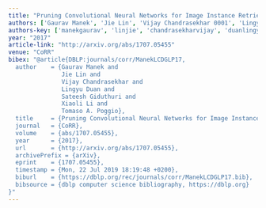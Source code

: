 ```yaml
---
title: "Pruning Convolutional Neural Networks for Image Instance Retrieval"
authors: ['Gaurav Manek', 'Jie Lin', 'Vijay Chandrasekhar 0001', 'Lingyu Duan', 'Sateesh Giduthuri', 'Xiaoli Li', 'Tomaso A. Poggio']
authors-key: ['manekgaurav', 'linjie', 'chandrasekharvijay', 'duanlingyu', 'giduthurisateesh', 'lixiaoli', 'a.tomaso']
year: "2017"
article-link: "http://arxiv.org/abs/1707.05455"
venue: "CoRR"
bibex: "@article{DBLP:journals/corr/ManekLCDGLP17,
  author    = {Gaurav Manek and
               Jie Lin and
               Vijay Chandrasekhar and
               Lingyu Duan and
               Sateesh Giduthuri and
               Xiaoli Li and
               Tomaso A. Poggio},
  title     = {Pruning Convolutional Neural Networks for Image Instance Retrieval},
  journal   = {CoRR},
  volume    = {abs/1707.05455},
  year      = {2017},
  url       = {http://arxiv.org/abs/1707.05455},
  archivePrefix = {arXiv},
  eprint    = {1707.05455},
  timestamp = {Mon, 22 Jul 2019 18:19:48 +0200},
  biburl    = {https://dblp.org/rec/journals/corr/ManekLCDGLP17.bib},
  bibsource = {dblp computer science bibliography, https://dblp.org}
}"
---
```

